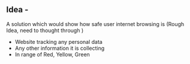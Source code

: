 ## Idea -

A solution which would show how safe user internet browsing is (Rough Idea, need to thought through )
* Website tracking any personal data
* Any other information it is collecting
* In range of Red, Yellow, Green